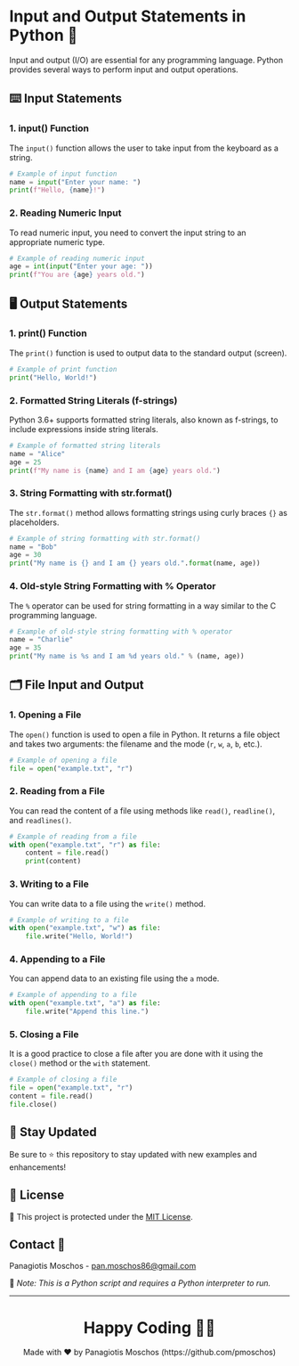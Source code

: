 
# Input and Output Statements in Python 🐍

Input and output (I/O) are essential for any programming language. Python provides several ways to perform input and output operations.

## ⌨️ Input Statements

### 1. **input() Function**
The `input()` function allows the user to take input from the keyboard as a string.

```python
# Example of input function
name = input("Enter your name: ")
print(f"Hello, {name}!")
```

### 2. **Reading Numeric Input**
To read numeric input, you need to convert the input string to an appropriate numeric type.

```python
# Example of reading numeric input
age = int(input("Enter your age: "))
print(f"You are {age} years old.")
```

## 🖥️ Output Statements

### 1. **print() Function**
The `print()` function is used to output data to the standard output (screen).

```python
# Example of print function
print("Hello, World!")
```

### 2. **Formatted String Literals (f-strings)**
Python 3.6+ supports formatted string literals, also known as f-strings, to include expressions inside string literals.

```python
# Example of formatted string literals
name = "Alice"
age = 25
print(f"My name is {name} and I am {age} years old.")
```

### 3. **String Formatting with str.format()**
The `str.format()` method allows formatting strings using curly braces `{}` as placeholders.

```python
# Example of string formatting with str.format()
name = "Bob"
age = 30
print("My name is {} and I am {} years old.".format(name, age))
```

### 4. **Old-style String Formatting with % Operator**
The `%` operator can be used for string formatting in a way similar to the C programming language.

```python
# Example of old-style string formatting with % operator
name = "Charlie"
age = 35
print("My name is %s and I am %d years old." % (name, age))
```

## 🗂️ File Input and Output

### 1. **Opening a File**
The `open()` function is used to open a file in Python. It returns a file object and takes two arguments: the filename and the mode (`r`, `w`, `a`, `b`, etc.).

```python
# Example of opening a file
file = open("example.txt", "r")
```

### 2. **Reading from a File**
You can read the content of a file using methods like `read()`, `readline()`, and `readlines()`.

```python
# Example of reading from a file
with open("example.txt", "r") as file:
    content = file.read()
    print(content)
```

### 3. **Writing to a File**
You can write data to a file using the `write()` method.

```python
# Example of writing to a file
with open("example.txt", "w") as file:
    file.write("Hello, World!")
```

### 4. **Appending to a File**
You can append data to an existing file using the `a` mode.

```python
# Example of appending to a file
with open("example.txt", "a") as file:
    file.write("Append this line.")
```

### 5. **Closing a File**
It is a good practice to close a file after you are done with it using the `close()` method or the `with` statement.

```python
# Example of closing a file
file = open("example.txt", "r")
content = file.read()
file.close()
```

## 📢 Stay Updated

Be sure to ⭐ this repository to stay updated with new examples and enhancements!

## 📄 License
🔐 This project is protected under the [MIT License](https://mit-license.org/).

## Contact 📧
Panagiotis Moschos - pan.moschos86@gmail.com

🔗 *Note: This is a Python script and requires a Python interpreter to run.*

---

<h1 align=center>Happy Coding 👨‍💻 </h1>

<p align="center">
  Made with ❤️ by Panagiotis Moschos (https://github.com/pmoschos)
</p>
